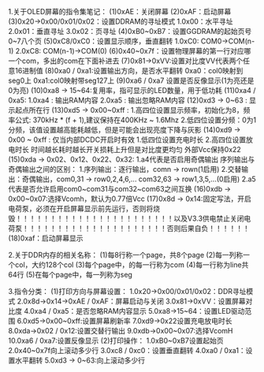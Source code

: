 1.关于OLED屏幕的指令集笔记：
    (1)0xAE：关闭屏幕
    (2)0xAF：启动屏幕
    (3)0x20->0x00/0x01/0x02：设置DDRAM的寻址模式
        1.0x00：水平寻址
        2.0x01：垂直寻址
        3.0x02：页寻址
    (4)0xB0~0xB7：设置GGDRAM的起始页号0~7八个页
    (5)0xC8/0xC0：设置显示顺序，垂直翻转
        1.0xC0: COM0->COM(n-1)
        2.0xC8: COM(n-1)->COM(0)
    (6)0x40~0x7f：设置物理屏幕的第一行对应哪一个com，多出的com在下面补进去
    (7)0x81->0xVV:设置对比度VV代表两个任意16进制值
    (8)0xa0 / 0xa1:设置输出方向，是否水平翻转
        0xa0：col0映射到seg0上
        0xa1:col0映射带seg127上
    (9)0xa6 / 0xa7 设置是否反像显示(1为亮还是0为亮)
    (10)0xa8 -> 15~64:复用率，指可显示的LED数量，用于低功耗
    (11)0xa4 / 0xa5:
        1.0xa4 : 输出RAM内容
        2.0xa5 : 输出忽略RAM内容
    (12)0xd3 -> 0~63 : 显示起点所在行
    (13)0xd5 -> 0x00~0xff : 
        1.高四位设置显示频率，初始化为8，频率公式: 370kHz * (f + 1),建议保持在400KHz ~ 1.6Mhz
        2.低四位设置分频：0为1分频，该值设置越高能耗越低，但是可能会出现亮度下降与灰影
    (14)0xd9 -> 0x00 ~ 0xff : 仅当内部DCDC开启时有效
        1.低四位设置充电时长
        2.高四位设置放电时长
        时间越长耗时越长开关损耗上升但是对比度更均匀
        外部Vcc保持0x22
    (15)0xda -> 0x02、0x12、0x22、0x32:
        1.a4代表是否启用奇偶输出
            序列输出与奇偶输出之间的区别：
                1.序列输出：逐行输出，comn -> rown(1启用)
                2.交替输出：奇偶输出，com0,31 -> row0,2,4,6,... com32,63 -> row1,3,5,...(0启用)
        2.a5代表是否允许启用com0~com31与com32~com63之间互换
    (16)0xdb -> 0x00~0x07:选择Vcomh，默认为0.77倍Vcc
    (17)0x8d -> 0x14:固定写法，开启电荷泵，必须在开启屏幕显示前先运行，否则将烧毁！！！！！！！！！！！！！！！！！！！！！！！以及V3.3供电禁止关闭电荷泵！！！！！！！！！！！！！！！！！！！！！否则后果自负！！！！！！
    (18)0xaf：启动屏幕显示

    


2.关于DDR内存的相关名称：
    (1)每8行称一个page，共8个page
    (2)每一列称一个col，大约128个col
    (3)每个page中，的每一行称为com
    (4)每一行称为line共64行
    (5)在每个page中，每一列称为seg


3.指令分类：
(1)打印方向与屏幕设置：
    1.0x20->0x00/0x01/0x02：DDR寻址模式
    2.0x8d->0x14->0xAE / 0xAF：屏幕启动与关闭
    3.0x81->0xVV：设置屏幕对比度
    4.0xa4 / 0xa5：是否忽略RAM内容显示
    5.0xa8->15~64：设置LED驱动范围
    6.0xd5->0x00~0xff:设置屏幕刷新率
    7.0xd9->0x22设置充电放电时长
    8.0xda->0x02 / 0x12:设置交替行输出
    9.0xdb->0x00~0x07:选择VcomH
    10.0xa6 / 0xa7:设置反像显示
(2)打印操作：
    1.0xB0~0xB7设置起始页
    2.0x40~0x7f向上滚动多少行
    3.0xc8 / 0xc0：设置垂直翻转
    4.0xa0 / 0xa1：设置水平翻转
    5.0xd3 -> 0~63:向上滚动多少行

